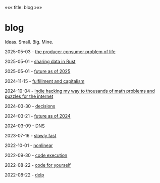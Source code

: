 «««
title: blog
»»»

# blog

Ideas. Small. Big. Mine.

2025-05-03 - [the producer consumer problem of life](/blog/producer-consumer)

2025-05-01 - [sharing data in Rust](/blog/sharing-data-in-rust)

2025-05-01 - [future as of 2025](/blog/future-2025)

2024-11-15 - [fulfillment and capitalism](/blog/fulfillment-capitalism)

2024-10-04 - [indie hacking my way to thousands of math problems and puzzles for the internet](/blog/teachyourselfmath)

2024-03-30 - [decisions](/blog/decisions)

2024-03-21 - [future as of 2024](/blog/future-2024)

2024-03-09 - [DNS](/blog/dns)

2023-07-16 - [slowly fast](/blog/slowly-fast)

2022-10-01 - [nonlinear](/blog/nonlinear)

2022-09-30 - [code execution](/blog/code-execution)

2022-08-22 - [code for yourself](/blog/code-for-yourself)

2022-08-22 - [delp](/blog/delp)
